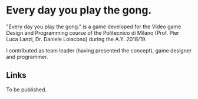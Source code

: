 # Every day you play the gong.

"Every day you play the gong." is a game developed for the Video game Design and Programming course of the Politecnico di Milano (Prof. Pier Luca Lanzi, Dr. Daniele Loiacono) during the A.Y. 2018/19.

I contributed as team leader (having presented the concept), game designer and programmer.

## Links

To be published.
